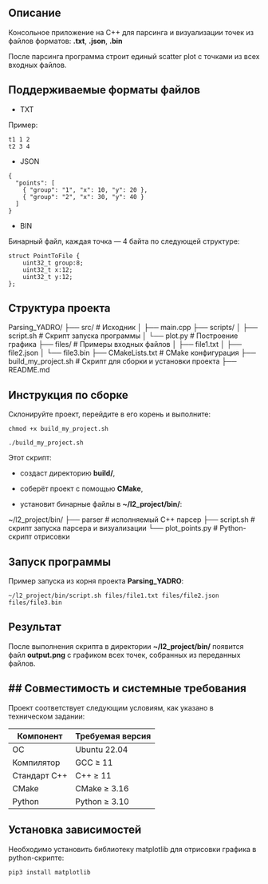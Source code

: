 ## Описание 

Консольное приложение на C++ для парсинга и визуализации точек из файлов форматов: **.txt**, **.json**, **.bin**

После парсинга программа строит единый scatter plot с точками из всех входных файлов.

## Поддерживаемые форматы файлов

- TXT

<group> <x> <y>

Пример:

```
t1 1 2
t2 3 4
```

- JSON

```
{
  "points": [
    { "group": "1", "x": 10, "y": 20 },
    { "group": "2", "x": 30, "y": 40 }
  ]
}
```

- BIN

Бинарный файл, каждая точка — 4 байта по следующей структуре:

```
struct PointToFile {
    uint32_t group:8;
    uint32_t x:12;
    uint32_t y:12;
};
```

## Структура проекта

Parsing_YADRO/
├── src/                     # Исходник
│   ├── main.cpp
├── scripts/
│   ├── script.sh            # Скрипт запуска программы
│   └── plot.py              # Построение графика
├── files/                   # Примеры входных файлов
│   ├── file1.txt
│   ├── file2.json
│   └── file3.bin
├── CMakeLists.txt           # CMake конфигурация
├── build_my_project.sh      # Скрипт для сборки и установки проекта
├── README.md

## Инструкция по сборке

Склонируйте проект, перейдите в его корень и выполните:

```
chmod +x build_my_project.sh
```

```
./build_my_project.sh
```

Этот скрипт:

- создаст директорию **build/**,

- соберёт проект с помощью **CMake**,

- установит бинарные файлы в **~/l2_project/bin/**:

~/l2_project/bin/
├── parser         # исполняемый C++ парсер
├── script.sh        # скрипт запуска парсера и визуализации
└── plot_points.py   # Python-скрипт отрисовки

## Запуск программы

Пример запуска из корня проекта **Parsing_YADRO**:

```
~/l2_project/bin/script.sh files/file1.txt files/file2.json files/file3.bin
```

## Результат

После выполнения скрипта в директории **~/l2_project/bin/** появится файл **output.png** с графиком всех точек, собранных из переданных файлов.

## ## Совместимость и системные требования

Проект соответствует следующим условиям, как указано в техническом задании:

| Компонент     | Требуемая версия       |
|---------------|------------------------|
| ОС            | Ubuntu 22.04           |
| Компилятор    | GCC ≥ 11               |
| Стандарт C++  | C++ ≥ 11               |
| CMake         | CMake ≥ 3.16           |
| Python        | Python ≥ 3.10          |

## Установка зависимостей

Необходимо установить библиотеку matplotlib для отрисовки графика в python-скрипте:

```bash
pip3 install matplotlib
